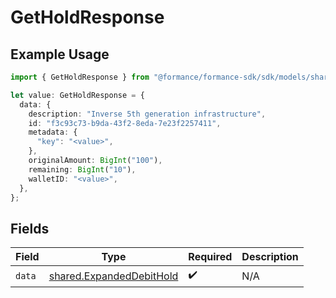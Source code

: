 # GetHoldResponse

## Example Usage

```typescript
import { GetHoldResponse } from "@formance/formance-sdk/sdk/models/shared";

let value: GetHoldResponse = {
  data: {
    description: "Inverse 5th generation infrastructure",
    id: "f3c93c73-b9da-43f2-8eda-7e23f2257411",
    metadata: {
      "key": "<value>",
    },
    originalAmount: BigInt("100"),
    remaining: BigInt("10"),
    walletID: "<value>",
  },
};
```

## Fields

| Field                                                                       | Type                                                                        | Required                                                                    | Description                                                                 |
| --------------------------------------------------------------------------- | --------------------------------------------------------------------------- | --------------------------------------------------------------------------- | --------------------------------------------------------------------------- |
| `data`                                                                      | [shared.ExpandedDebitHold](../../../sdk/models/shared/expandeddebithold.md) | :heavy_check_mark:                                                          | N/A                                                                         |